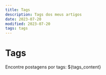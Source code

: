 ```yaml
---
title: Tags
description: Tags dos meus artigos
date: 2023-07-20
modified: 2023-07-20
tags: tags
---
```

# Tags

Encontre postagens por tags:
${tags_content}